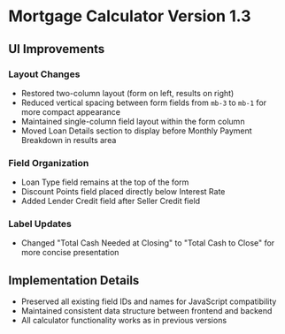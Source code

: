 # Mortgage Calculator Version 1.3

## UI Improvements

### Layout Changes
- Restored two-column layout (form on left, results on right)
- Reduced vertical spacing between form fields from `mb-3` to `mb-1` for more compact appearance
- Maintained single-column field layout within the form column
- Moved Loan Details section to display before Monthly Payment Breakdown in results area

### Field Organization
- Loan Type field remains at the top of the form
- Discount Points field placed directly below Interest Rate
- Added Lender Credit field after Seller Credit field

### Label Updates
- Changed "Total Cash Needed at Closing" to "Total Cash to Close" for more concise presentation

## Implementation Details
- Preserved all existing field IDs and names for JavaScript compatibility
- Maintained consistent data structure between frontend and backend
- All calculator functionality works as in previous versions
